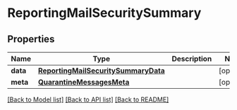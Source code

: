 # ReportingMailSecuritySummary

## Properties
Name | Type | Description | Notes
------------ | ------------- | ------------- | -------------
**data** | [**ReportingMailSecuritySummaryData**](ReportingMailSecuritySummaryData.md) |  | [optional] 
**meta** | [**QuarantineMessagesMeta**](QuarantineMessagesMeta.md) |  | [optional] 

[[Back to Model list]](../README.md#documentation-for-models) [[Back to API list]](../README.md#documentation-for-api-endpoints) [[Back to README]](../README.md)

